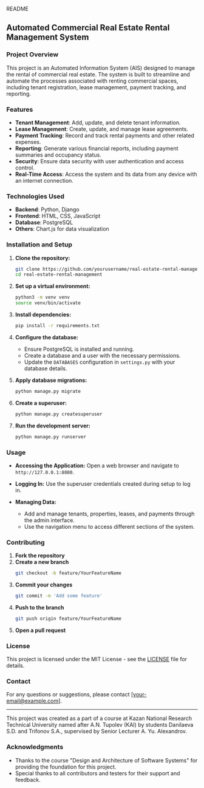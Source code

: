 README
## Automated Commercial Real Estate Rental Management System

### Project Overview
This project is an Automated Information System (AIS) designed to manage the rental of commercial real estate. The system is built to streamline and automate the processes associated with renting commercial spaces, including tenant registration, lease management, payment tracking, and reporting.

### Features
- **Tenant Management**: Add, update, and delete tenant information.
- **Lease Management**: Create, update, and manage lease agreements.
- **Payment Tracking**: Record and track rental payments and other related expenses.
- **Reporting**: Generate various financial reports, including payment summaries and occupancy status.
- **Security**: Ensure data security with user authentication and access control.
- **Real-Time Access**: Access the system and its data from any device with an internet connection.

### Technologies Used
- **Backend**: Python, Django
- **Frontend**: HTML, CSS, JavaScript
- **Database**: PostgreSQL
- **Others**: Chart.js for data visualization

### Installation and Setup
1. **Clone the repository:**
   ```bash
   git clone https://github.com/yourusername/real-estate-rental-management.git
   cd real-estate-rental-management
   ```

2. **Set up a virtual environment:**
   ```bash
   python3 -m venv venv
   source venv/bin/activate
   ```

3. **Install dependencies:**
   ```bash
   pip install -r requirements.txt
   ```

4. **Configure the database:**
   - Ensure PostgreSQL is installed and running.
   - Create a database and a user with the necessary permissions.
   - Update the `DATABASES` configuration in `settings.py` with your database details.

5. **Apply database migrations:**
   ```bash
   python manage.py migrate
   ```

6. **Create a superuser:**
   ```bash
   python manage.py createsuperuser
   ```

7. **Run the development server:**
   ```bash
   python manage.py runserver
   ```

### Usage
- **Accessing the Application:**
  Open a web browser and navigate to `http://127.0.0.1:8000`.

- **Logging In:**
  Use the superuser credentials created during setup to log in.

- **Managing Data:**
  - Add and manage tenants, properties, leases, and payments through the admin interface.
  - Use the navigation menu to access different sections of the system.

### Contributing
1. **Fork the repository**
2. **Create a new branch**
   ```bash
   git checkout -b feature/YourFeatureName
   ```
3. **Commit your changes**
   ```bash
   git commit -m 'Add some feature'
   ```
4. **Push to the branch**
   ```bash
   git push origin feature/YourFeatureName
   ```
5. **Open a pull request**

### License
This project is licensed under the MIT License - see the [LICENSE](LICENSE) file for details.

### Contact
For any questions or suggestions, please contact [your-email@example.com].

---

This project was created as a part of a course at Kazan National Research Technical University named after A.N. Tupolev (KAI) by students Danilaeva S.D. and Trifonov S.A., supervised by Senior Lecturer A. Yu. Alexandrov.

### Acknowledgments
- Thanks to the course "Design and Architecture of Software Systems" for providing the foundation for this project.
- Special thanks to all contributors and testers for their support and feedback.

